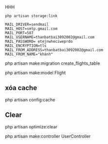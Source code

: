 HHH
<!-- Nếu không hiện ảnh khi được ảnh  -->
    php artisan storage:link
<!--  -->


<!-- Gửi mail thì config vào env -->
    MAIL_DRIVER=sendmail    
    MAIL_HOST=smtp.gmail.com
    MAIL_PORT=587
    MAIL_USERNAME=thanbatbai3092002@gmail.com
    MAIL_PASSWORD= etejnwheciweprdo
    MAIL_ENCRYPTION=tls
    MAIL_FROM_ADDRESS=thanbatbai3092002@gmail.com
    MAIL_FROM_NAME="khánh"
<!--  -->


<!-- migratae -->
php artisan make:migration create_flights_table
<!--  -->

<!-- Model -->
php artisan make:model Flight
<!--  -->

## xóa cache

php artisan config:cache

## Clear

php artisan optimize:clear


php artisan make:controller UserController